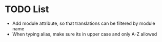 TODO List
=========

 * Add module attribute, so that translations can be filtered by module name
 * When typing alias, make sure its in upper case and only A-Z allowed